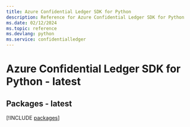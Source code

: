 ```yaml
---
title: Azure Confidential Ledger SDK for Python
description: Reference for Azure Confidential Ledger SDK for Python
ms.date: 02/12/2024
ms.topic: reference
ms.devlang: python
ms.service: confidentialledger
---
```

# Azure Confidential Ledger SDK for Python - latest
## Packages - latest
[!INCLUDE [packages](confidential-ledger-index.md)]